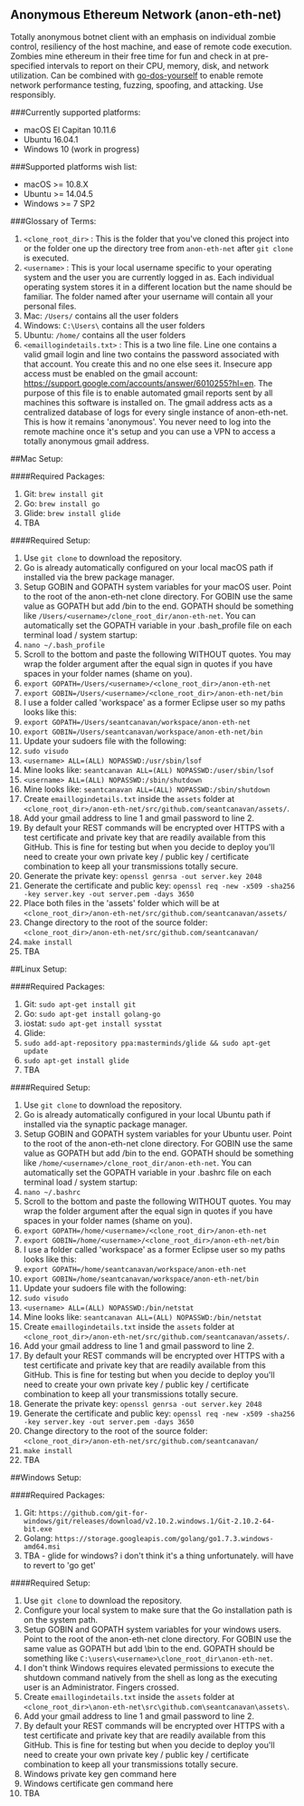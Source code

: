 ## Anonymous Ethereum Network (anon-eth-net)

Totally anonymous botnet client with an emphasis on individual zombie control, resiliency of the host machine, and ease of remote code execution. Zombies mine ethereum in their free time for fun and check in at pre-specified intervals to report on their CPU, memory, disk, and network utilization. Can be combined with [go-dos-yourself](https://github.com/seantcanavan/go-dos-yourself) to enable remote network performance testing, fuzzing, spoofing, and attacking. Use responsibly.

###Currently supported platforms:
- macOS El Capitan 10.11.6
- Ubuntu 16.04.1
- Windows 10 (work in progress)

###Supported platforms wish list:
- macOS >= 10.8.X
- Ubuntu >= 14.04.5
- Windows >= 7 SP2

###Glossary of Terms:
01. `<clone_root_dir>` : This is the folder that you've cloned this project into or the folder one up the directory tree from `anon-eth-net` after `git clone` is executed.
02. `<username>` : This is your local username specific to your operating system and the user you are currently logged in as. Each individual operating system stores it in a different location but the name should be familiar. The folder named after your username will contain all your personal files.
  01. Mac: `/Users/` contains all the user folders
  02. Windows: `C:\Users\` contains all the user folders
  03. Ubuntu: `/home/` contains all the user folders
03. `<emaillogindetails.txt>` : This is a two line file. Line one contains a valid gmail login and line two contains the password associated with that account. You create this and no one else sees it. Insecure app access must be enabled on the gmail account: https://support.google.com/accounts/answer/6010255?hl=en. The purpose of this file is to enable automated gmail reports sent by all machines this software is installed on. The gmail address acts as a centralized database of logs for every single instance of anon-eth-net. This is how it remains 'anonymous'. You never need to log into the remote machine once it's setup and you can use a VPN to access a totally anonymous gmail address.

##Mac Setup:

####Required Packages:
01. Git: `brew install git`
02. Go: `brew install go`
03. Glide: `brew install glide`
04. TBA

####Required Setup:
01. Use `git clone` to download the repository.
02. Go is already automatically configured on your local macOS path if installed via the brew package manager.
03. Setup GOBIN and GOPATH system variables for your macOS user. Point to the root of the anon-eth-net clone directory. For GOBIN use the same value as GOPATH but add /bin to the end. GOPATH should be something like `/Users/<username>/clone_root_dir/anon-eth-net`. You can automatically set the GOPATH variable in your .bash_profile file on each terminal load / system startup:
  01. `nano ~/.bash_profile`
  02. Scroll to the bottom and paste the following WITHOUT quotes. You may wrap the folder argument after the equal sign in quotes if you have spaces in your folder names (shame on you).
  03. `export GOPATH=/Users/<username>/<clone_root_dir>/anon-eth-net`
  04. `export GOBIN=/Users/<username>/<clone_root_dir>/anon-eth-net/bin`
  05. I use a folder called 'workspace' as a former Eclipse user so my paths looks like this:
  06. `export GOPATH=/Users/seantcanavan/workspace/anon-eth-net`
  07. `export GOBIN=/Users/seantcanavan/workspace/anon-eth-net/bin`
04. Update your sudoers file with the following:
  01. `sudo visudo`
  02. `<username> ALL=(ALL) NOPASSWD:/usr/sbin/lsof`
  03. Mine looks like: `seantcanavan ALL=(ALL) NOPASSWD:/user/sbin/lsof`
  04. `<username> ALL=(ALL) NOPASSWD:/sbin/shutdown`
  05. Mine looks like: `seantcanavan ALL=(ALL) NOPASSWD:/sbin/shutdown`
05. Create `emaillogindetails.txt` inside the `assets` folder at `<clone_root_dir>/anon-eth-net/src/github.com/seantcanavan/assets/`.
06. Add your gmail address to line 1 and gmail password to line 2.
07. By default your REST commands will be encrypted over HTTPS with a test certificate and private key that are readily available from this GitHub. This is fine for testing but when you decide to deploy you'll need to create your own private key / public key / certificate combination to keep all your transmissions totally secure.
  01. Generate the private key: `openssl genrsa -out server.key 2048`
  02. Generate the certificate and public key: `openssl req -new -x509 -sha256 -key server.key -out server.pem -days 3650`
  03. Place both files in the 'assets' folder which will be at `<clone_root_dir>/anon-eth-net/src/github.com/seantcanavan/assets/`
08. Change directory to the root of the source folder: `<clone_root_dir>/anon-eth-net/src/github.com/seantcanavan/`
09. `make install`
10. TBA

##Linux Setup:

####Required Packages:
01. Git: `sudo apt-get install git`
02. Go: `sudo apt-get install golang-go`
03. iostat: `sudo apt-get install sysstat`
04. Glide:
  01. `sudo add-apt-repository ppa:masterminds/glide && sudo apt-get update`
  02. `sudo apt-get install glide`
05. TBA

####Required Setup:
01. Use `git clone` to download the repository.
02. Go is already automatically configured in your local Ubuntu path if installed via the synaptic package manager.
03. Setup GOBIN and GOPATH system variables for your Ubuntu user. Point to the root of the anon-eth-net clone directory. For GOBIN use the same value as GOPATH but add /bin to the end. GOPATH should be something like `/home/<username>/clone_root_dir/anon-eth-net`. You can automatically set the GOPATH variable in your .bashrc file on each terminal load / system startup:
  01. `nano ~/.bashrc`
  02. Scroll to the bottom and paste the following WITHOUT quotes. You may wrap the folder argument after the equal sign in quotes if you have spaces in your folder names (shame on you).
  03. `export GOPATH=/home/<username>/<clone_root_dir>/anon-eth-net`
  04. `export GOBIN=/home/<username>/<clone_root_dir>/anon-eth-net/bin`
  05. I use a folder called 'workspace' as a former Eclipse user so my paths looks like this:
  06. `export GOPATH=/home/seantcanavan/workspace/anon-eth-net`
  07. `export GOBIN=/home/seantcanavan/workspace/anon-eth-net/bin`
04. Update your sudoers file with the following:
  01. `sudo visudo`
  02. `<username> ALL=(ALL) NOPASSWD:/bin/netstat`
  03. Mine looks like: `seantcanavan ALL=(ALL) NOPASSWD:/bin/netstat`
05. Create `emaillogindetails.txt` inside the `assets` folder at `<clone_root_dir>/anon-eth-net/src/github.com/seantcanavan/assets/`.
06. Add your gmail address to line 1 and gmail password to line 2.
07. By default your REST commands will be encrypted over HTTPS with a test certificate and private key that are readily available from this GitHub. This is fine for testing but when you decide to deploy you'll need to create your own private key / public key / certificate combination to keep all your transmissions totally secure.
  01. Generate the private key: `openssl genrsa -out server.key 2048`
  02. Generate the certificate and public key: `openssl req -new -x509 -sha256 -key server.key -out server.pem -days 3650`
08. Change directory to the root of the source folder: `<clone_root_dir>/anon-eth-net/src/github.com/seantcanavan/`
09. `make install`
10. TBA

##Windows Setup:


####Required Packages:
01. Git: `https://github.com/git-for-windows/git/releases/download/v2.10.2.windows.1/Git-2.10.2-64-bit.exe`
02. Golang: `https://storage.googleapis.com/golang/go1.7.3.windows-amd64.msi`
03. TBA - glide for windows? i don't think it's a thing unfortunately. will have to revert to 'go get'

####Required Setup:
01. Use `git clone` to download the repository.
02. Configure your local system to make sure that the Go installation path is on the system path.
03. Setup GOBIN and GOPATH system variables for your windows users. Point to the root of the anon-eth-net clone directory. For GOBIN use the same value as GOPATH but add \bin to the end. GOPATH should be something like `C:\users\<username>\clone_root_dir\anon-eth-net`.
04. I don't think Windows requires elevated permissions to execute the shutdown command natively from the shell as long as the executing user is an Administrator. Fingers crossed.
05. Create `emaillogindetails.txt` inside the `assets` folder at `<clone_root_dir>\anon-eth-net\src\github.com\seantcanavan\assets\`.
06. Add your gmail address to line 1 and gmail password to line 2.
07. By default your REST commands will be encrypted over HTTPS with a test certificate and private key that are readily available from this GitHub. This is fine for testing but when you decide to deploy you'll need to create your own private key / public key / certificate combination to keep all your transmissions totally secure.
  01. Windows private key gen command here
  02. Windows certificate gen command here
08. TBA

